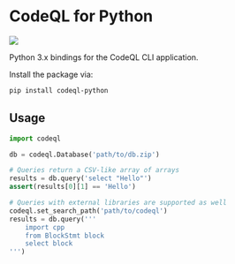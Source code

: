 CodeQL for Python
=================

[![](https://img.shields.io/pypi/v/codeql-python.svg)](https://pypi.python.org/pypi/codeql-python)

Python 3.x bindings for the CodeQL CLI application.

Install the package via:

```bash
pip install codeql-python
````

## Usage

```python
import codeql

db = codeql.Database('path/to/db.zip')

# Queries return a CSV-like array of arrays
results = db.query('select "Hello"')
assert(results[0][1] == 'Hello')

# Queries with external libraries are supported as well
codeql.set_search_path('path/to/codeql')
results = db.query('''
    import cpp
    from BlockStmt block    
    select block
''')
```
